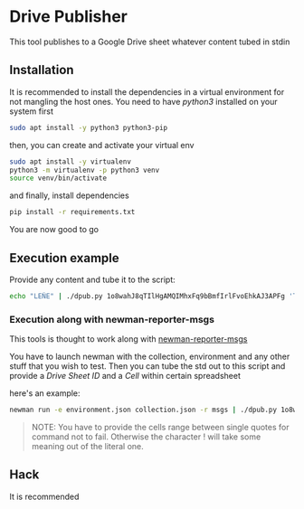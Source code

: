 # Drive Publisher

This tool publishes to a Google Drive sheet whatever content tubed in stdin

## Installation

It is recommended to install the dependencies in a virtual environment for not mangling
the host ones. You need to have *python3* installed on your system first

```sh
sudo apt install -y python3 python3-pip
```

then, you can create and activate your virtual env
```sh
sudo apt install -y virtualenv
python3 -m virtualenv -p python3 venv
source venv/bin/activate
```

and finally, install dependencies
```sh
pip install -r requirements.txt
```

You are now good to go

## Execution example

Provide any content and tube it to the script:
```sh
echo "LEÑE" | ./dpub.py 1o8wahJ8qTIlHgAMQIMhxFq9bBmfIrlFvoEhkAJ3APFg 'TEST!A1'
```

### Execution along with newman-reporter-msgs

This tools is thought to work along with [newman-reporter-msgs](https://github.com/robertomier/newman-reporter-msgs)

You have to launch newman with the collection, environment and any other stuff that
you wish to test. Then you can tube the std out to this script and provide
a *Drive Sheet ID* and a *Cell* within certain spreadsheet

here's an example:
```sh
newman run -e environment.json collection.json -r msgs | ./dpub.py 1o8wahJ8qTIlHgAMQIMhxFq9bBmfIrlFvoEhkAJ3APFg 'TEST!A1'
```

> NOTE: You have to provide the cells range between single quotes for command not to fail.
> Otherwise the character ! will take some meaning out of the literal one.


## Hack
It is recommended